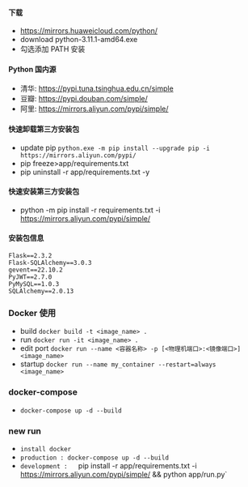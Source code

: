 #### 下载

- https://mirrors.huaweicloud.com/python/
- download python-3.11.1-amd64.exe
- 勾选添加 PATH 安装

#### Python 国内源

- 清华: https://pypi.tuna.tsinghua.edu.cn/simple
- 豆瓣: https://pypi.douban.com/simple/
- 阿里: https://mirrors.aliyun.com/pypi/simple/

#### 快速卸载第三方安装包

- update pip `python.exe -m pip install --upgrade pip -i https://mirrors.aliyun.com/pypi/`
- pip freeze>app/requirements.txt
- pip uninstall -r app/requirements.txt -y

#### 快速安装第三方安装包

- python -m pip install -r requirements.txt -i https://mirrors.aliyun.com/pypi/simple/

#### 安装包信息

```
Flask==2.3.2
Flask-SQLAlchemy==3.0.3
gevent==22.10.2
PyJWT==2.7.0
PyMySQL==1.0.3
SQLAlchemy==2.0.13
```

### Docker 使用

- build `docker build -t <image_name> . `
- run `docker run -it <image_name> .`
- edit port `docker run --name <容器名称> -p [<物理机端口>:<镜像端口>] <image_name>`
- startup `docker run --name my_container --restart=always <image_name>`

### docker-compose

- `docker-compose up -d --build`

### new run

- `install docker`
- `production : docker-compose up -d --build`
- `development :   `pip install -r app/requirements.txt -i https://mirrors.aliyun.com/pypi/simple/ && python app/run.py`
